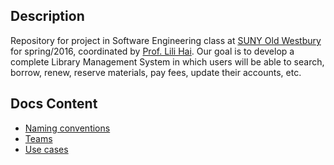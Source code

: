 

## Description ##

Repository for project in Software Engineering class at [SUNY Old Westbury](http://oldwestbury.edu) for spring/2016, coordinated by [Prof. Lili Hai](mailto:hail@oldwestbury.edu). Our goal is to develop a complete Library Management System in which users will be able to search, borrow, renew, reserve materials, pay fees, update their accounts, etc.

## Docs Content ##

* [Naming conventions](docs/naming.md)
* [Teams](docs/teams.md)
* [Use cases](docs/use_cases.md)
